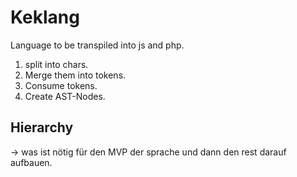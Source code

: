 # Keklang

Language to be transpiled into js and php.

1. split into chars.
2. Merge them into tokens.
3. Consume tokens.
4. Create AST-Nodes.

## Hierarchy
-> was ist nötig für den MVP der sprache und dann den rest darauf aufbauen.